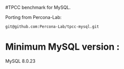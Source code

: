#TPCC benchmark for MySQL.

Porting from Percona-Lab:

    git@github.com:Percona-Lab/tpcc-mysql.git

# Minimum MySQL version :

MySQL 8.0.23